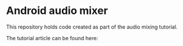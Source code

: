# Android audio mixer

This repository holds code created as part of the audio mixing tutorial.

The tutorial article can be found here:


